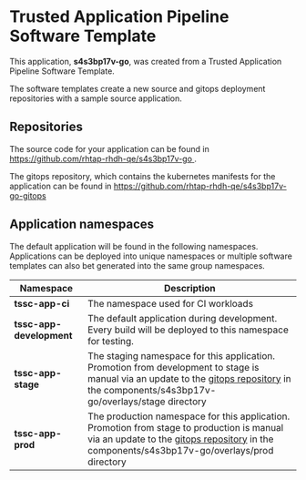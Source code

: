 # Trusted Application Pipeline Software Template

This application, **s4s3bp17v-go**, was created from a Trusted Application Pipeline Software Template.

The software templates create a new source and gitops deployment repositories with a sample source application. 

## Repositories

The source code for your application can be found in [https://github.com/rhtap-rhdh-qe/s4s3bp17v-go ](https://github.com/rhtap-rhdh-qe/s4s3bp17v-go ).
 
The gitops repository, which contains the kubernetes manifests for the application can be found in 
[https://github.com/rhtap-rhdh-qe/s4s3bp17v-go-gitops ](https://github.com/rhtap-rhdh-qe/s4s3bp17v-go-gitops ) 

## Application namespaces 

The default application will be found in the following namespaces. Applications can be deployed into unique namespaces or multiple software templates can also bet generated into the same group namespaces.  

|  Namespace   |  Description   |  
| -------- | -------- |
| **tssc-app-ci** | The namespace used for CI workloads |
| **tssc-app-development** | The default application during development. Every build will be deployed to this namespace for testing. |
| **tssc-app-stage** | The staging namespace for this application. Promotion from development to stage is manual via an update to the [gitops repository](https://github.com/rhtap-rhdh-qe/s4s3bp17v-go-gitops ) in the components/s4s3bp17v-go/overlays/stage directory |
| **tssc-app-prod** | The production namespace for this application. Promotion from stage to production is manual via an update to the [gitops repository](https://github.com/rhtap-rhdh-qe/s4s3bp17v-go-gitops ) in the components/s4s3bp17v-go/overlays/prod directory |